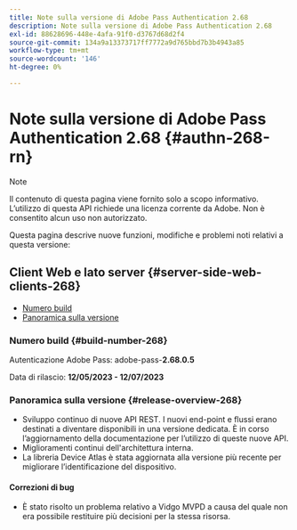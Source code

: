 ```yaml
---
title: Note sulla versione di Adobe Pass Authentication 2.68
description: Note sulla versione di Adobe Pass Authentication 2.68
exl-id: 88628696-448e-4afa-91f0-d3767d68d2f4
source-git-commit: 134a9a13373717ff7772a9d765bbd7b3b4943a85
workflow-type: tm+mt
source-wordcount: '146'
ht-degree: 0%

---
```


# Note sulla versione di Adobe Pass Authentication 2.68 {#authn-268-rn}

>[!NOTE]
>
>Il contenuto di questa pagina viene fornito solo a scopo informativo. L’utilizzo di questa API richiede una licenza corrente da Adobe. Non è consentito alcun uso non autorizzato.

Questa pagina descrive nuove funzioni, modifiche e problemi noti relativi a questa versione:

## Client Web e lato server {#server-side-web-clients-268}

* [Numero build](#build-number-268)
* [Panoramica sulla versione](#release-overview-268)

### Numero build {#build-number-268}

Autenticazione Adobe Pass: adobe-pass-**2.68.0.5**

Data di rilascio: **12/05/2023 - 12/07/2023**

### Panoramica sulla versione {#release-overview-268}

* Sviluppo continuo di nuove API REST. I nuovi end-point e flussi erano destinati a diventare disponibili in una versione dedicata. È in corso l’aggiornamento della documentazione per l’utilizzo di queste nuove API.
* Miglioramenti continui dell&#39;architettura interna.
* La libreria Device Atlas è stata aggiornata alla versione più recente per migliorare l’identificazione del dispositivo.

#### Correzioni di bug

* È stato risolto un problema relativo a Vidgo MVPD a causa del quale non era possibile restituire più decisioni per la stessa risorsa.
